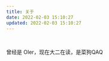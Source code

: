 ```yaml
---
title: 关于
date: 2022-02-03 15:10:27
updated: 2022-02-03 15:10:27
---
```


<br/>

曾经是 OIer，现在大二在读，是菜狗QAQ
